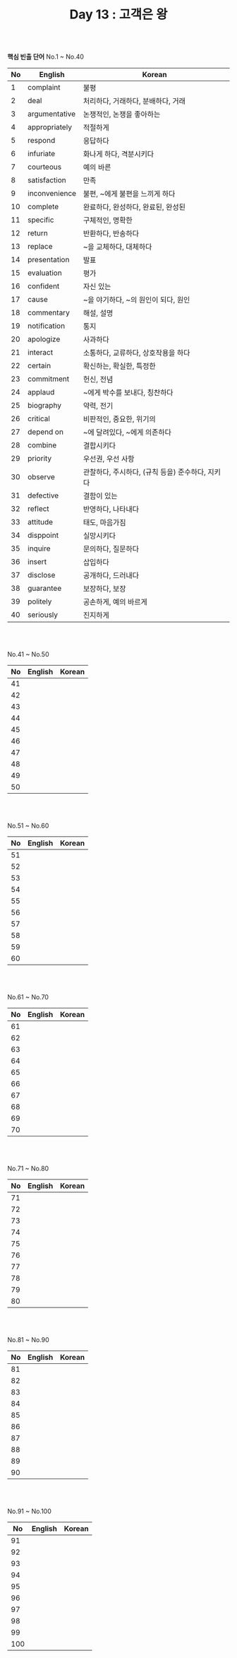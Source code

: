 <div align='center'>
    <h1>Day 13 : 고객은 왕</h1>
</div>

<br>
<br>

<b>핵심 빈출 단어</b> No.1 ~ No.40

|No|English|Korean|
|---|---|---|
|1|complaint|불평|
|2|deal|처리하다, 거래하다, 분배하다, 거래|
|3|argumentative|논쟁적인, 논쟁을 좋아하는|
|4|appropriately|적절하게|
|5|respond|응답하다|
|6|infuriate|화나게 하다, 격분시키다|
|7|courteous|예의 바른|
|8|satisfaction|만족|
|9|inconvenience|불편, ~에게 불편을 느끼게 하다|
|10|complete|완료하다, 완성하다, 완료된, 완성된|
|11|specific|구체적인, 명확한|
|12|return|반환하다, 반송하다|
|13|replace|~을 교체하다, 대체하다|
|14|presentation|발표|
|15|evaluation|평가|
|16|confident|자신 있는|
|17|cause|~을 야기하다, ~의 원인이 되다, 원인|
|18|commentary|해설, 설명|
|19|notification|통지|
|20|apologize|사과하다|
|21|interact|소통하다, 교류하다, 상호작용을 하다|
|22|certain|확신하는, 확실한, 특정한|
|23|commitment|헌신, 전념|
|24|applaud|~에게 박수를 보내다, 칭찬하다|
|25|biography|약력, 전기|
|26|critical|비판적인, 중요한, 위기의|
|27|depend on|~에 달려있다, ~에게 의존하다|
|28|combine|결합시키다|
|29|priority|우선권, 우선 사항|
|30|observe|관찰하다, 주시하다, (규칙 등을) 준수하다, 지키다|
|31|defective|결함이 있는|
|32|reflect|반영하다, 나타내다|
|33|attitude|태도, 마음가짐|
|34|disppoint|실망시키다|
|35|inquire|문의하다, 질문하다|
|36|insert|삽입하다|
|37|disclose|공개하다, 드러내다|
|38|guarantee|보장하다, 보장|
|39|politely|공손하게, 예의 바르게|
|40|seriously|진지하게|

<br>
<br>

No.41 ~ No.50

|No|English|Korean|
|---|---|---|
|41||
|42||
|43||
|44||
|45||
|46||
|47||
|48||
|49||
|50||

<br>
<br>

No.51 ~ No.60

|No|English|Korean|
|---|---|---|
|51||
|52||
|53||
|54||
|55||
|56||
|57||
|58||
|59||
|60||

<br>
<br>

No.61 ~ No.70

|No|English|Korean|
|---|---|---|
|61||
|62||
|63||
|64||
|65||
|66||
|67||
|68||
|69||
|70||

<br>
<br>

No.71 ~ No.80

|No|English|Korean|
|---|---|---|
|71||
|72||
|73||
|74||
|75||
|76||
|77||
|78||
|79||
|80||

<br>
<br>

No.81 ~ No.90

|No|English|Korean|
|---|---|---|
|81||
|82||
|83||
|84||
|85||
|86||
|87||
|88||
|89||
|90||

<br>
<br>

No.91 ~ No.100

|No|English|Korean|
|---|---|---|
|91||
|92||
|93||
|94||
|95||
|96||
|97||
|98||
|99||
|100||

<br>
<br>

